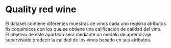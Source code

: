 # Quality red wine

El dataset contiene diferentes muestras de vinos cada uno registra atributos fisicoquímicos con los que se obtiene una calificación de calidad del vino. El objetivo de este apartado será mediante un modelo de aprendizaje supervisado predecir la calidad de los vinos basado en sus atributos. 
